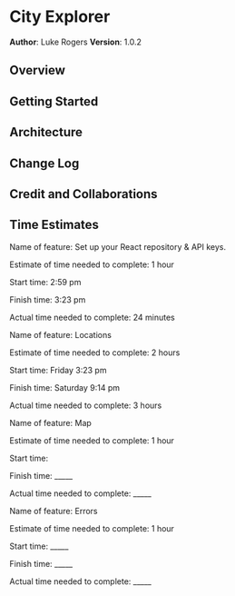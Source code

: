 # City Explorer

**Author**: Luke Rogers
**Version**: 1.0.2

## Overview
<!-- Provide a high level overview of what this application is and why you are building it, beyond the fact that it's an assignment for this class. (i.e. What's your problem domain?) -->

## Getting Started
<!-- What are the steps that a user must take in order to build this app on their own machine and get it running? -->

## Architecture
<!-- Provide a detailed description of the application design. What technologies (languages, libraries, etc) you're using, and any other relevant design information. -->

## Change Log
<!-- Use this area to document the iterative changes made to your application as each feature is successfully implemented. Use time stamps. Here's an example:

01-01-2001 4:59pm - Application now has a fully-functional express server, with a GET route for the location resource. -->

## Credit and Collaborations
<!-- Give credit (and a link) to other people or resources that helped you build this application. -->

## Time Estimates

Name of feature: Set up your React repository & API keys.

Estimate of time needed to complete: 1 hour

Start time: 2:59 pm

Finish time: 3:23 pm

Actual time needed to complete: 24 minutes

Name of feature: Locations

Estimate of time needed to complete: 2 hours

Start time: Friday 3:23 pm

Finish time: Saturday 9:14 pm

Actual time needed to complete: 3 hours

Name of feature: Map

Estimate of time needed to complete: 1 hour

Start time:

Finish time: _____

Actual time needed to complete: _____

Name of feature: Errors

Estimate of time needed to complete: 1 hour

Start time: _____

Finish time: _____

Actual time needed to complete: _____
